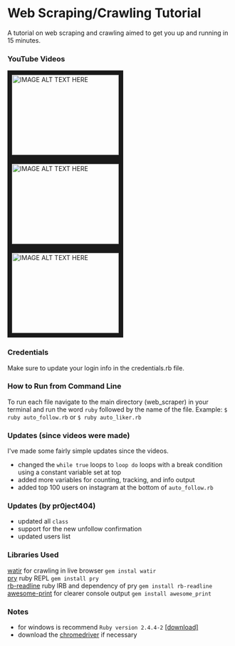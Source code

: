 # Web Scraping/Crawling Tutorial
A tutorial on web scraping and crawling aimed to get you up and running in 15 minutes.

### YouTube Videos
<a href="http://www.youtube.com/watch?feature=player_embedded&v=cswubkLlocI" target="\_blank"><img src="http://img.youtube.com/vi/cswubkLlocI/0.jpg"
alt="IMAGE ALT TEXT HERE" width="240" height="180" border="10"/></a>
<a href="http://www.youtube.com/watch?feature=player_embedded&v=Bh4gy602NTs" target="\_blank"><img src="http://img.youtube.com/vi/Bh4gy602NTs/0.jpg"
alt="IMAGE ALT TEXT HERE" width="240" height="180" border="10"/></a>
<a href="http://www.youtube.com/watch?feature=player_embedded&v=f8WQZNbHHX8" target="\_blank"><img src="http://img.youtube.com/vi/f8WQZNbHHX8/0.jpg"
alt="IMAGE ALT TEXT HERE" width="240" height="180" border="10"/></a>

### Credentials
Make sure to update your login info in the credentials.rb file.

### How to Run from Command Line
To run each file navigate to the main directory (web_scraper) in your terminal and run the word `ruby` followed by the name of the file. Example:
`$ ruby auto_follow.rb`
or
`$ ruby auto_liker.rb`

### Updates (since videos were made)
I've made some fairly simple updates since the videos.
- changed the ```while true``` loops to `loop do` loops with a break condition using a constant variable set at top
- added more variables for counting, tracking, and info output
- added top 100 users on instagram at the bottom of `auto_follow.rb`

### Updates (by pr0ject404)
- updated all `class`
- support for the new unfollow confirmation
- updated users list

### Libraries Used
[watir](https://github.com/watir/watir) for crawling in live browser `gem instal watir`<br>
[pry](https://github.com/pry/pry) ruby REPL `gem install pry`<br>
[rb-readline](https://github.com/ConnorAtherton/rb-readline) ruby IRB and dependency of pry `gem install rb-readline`<br>
[awesome-print](https://github.com/awesome-print/awesome_print) for clearer console output `gem install awesome_print`<br>

### Notes
- for windows is recommend `Ruby version 2.4.4-2` [[download]](https://rubyinstaller.org/downloads/archives/)
- download the [chromedriver](http://chromedriver.chromium.org/downloads) if necessary 
